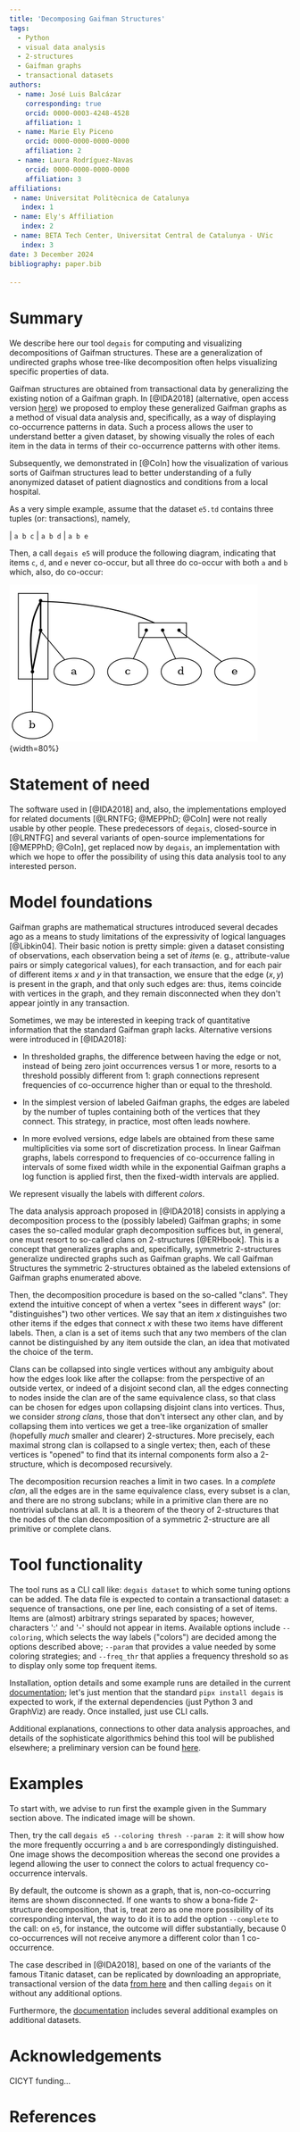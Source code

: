 ```yaml
---
title: 'Decomposing Gaifman Structures'
tags:
  - Python
  - visual data analysis
  - 2-structures
  - Gaifman graphs
  - transactional datasets
authors:
  - name: José Luis Balcázar
    corresponding: true
    orcid: 0000-0003-4248-4528
    affiliation: 1
  - name: Marie Ely Piceno
    orcid: 0000-0000-0000-0000
    affiliation: 2
  - name: Laura Rodríguez-Navas
    orcid: 0000-0000-0000-0000
    affiliation: 3
affiliations:
 - name: Universitat Politècnica de Catalunya
   index: 1
 - name: Ely's Affiliation
   index: 2
 - name: BETA Tech Center, Universitat Central de Catalunya - UVic
   index: 3
date: 3 December 2024
bibliography: paper.bib

---
```


# Summary

We describe here our tool `degais` for computing and visualizing
decompositions of Gaifman structures. These are a generalization of 
undirected graphs whose tree-like decomposition often helps visualizing 
specific properties of data.

Gaifman structures are obtained from transactional data by 
generalizing the existing notion of a Gaifman graph.
In [@IDA2018] (alternative, open access version 
[here](https://dblp.org/db/journals/corr/corr1805.html#abs-1805-05235))
we proposed to employ these generalized Gaifman graphs 
as a method of visual data analysis and, specifically, as a way of 
displaying co-occurrence patterns in data. Such a process allows
the user to understand better a given dataset, by showing visually
the roles of each item in the data in terms of their co-occurrence
patterns with other items.

Subsequently, we demonstrated in [@CoIn] how the visualization of
various sorts of Gaifman structures lead to better understanding
of a fully anonymized dataset of patient diagnostics and conditions 
from a local hospital.

As a very simple example, assume that the dataset `e5.td` 
contains three tuples (or: transactions), namely,

|    `a b c`
|    `a b d`
|    `a b e`

Then, a call `degais e5` will produce the following diagram, 
indicating that items `c`, `d`, and `e` never co-occur, but 
all three do co-occur with both `a` and `b` which, also, do co-occur:

![](e5_1.gv.png){width=80%}

# Statement of need

The software used in [@IDA2018] and, also, the implementations
employed for related documents [@LRNTFG; @MEPPhD; @CoIn] were not 
really usable by other people.
These predecessors of `degais`, closed-source in [@LRNTFG] and 
several variants of open-source implementations for [@MEPPhD; @CoIn],
get replaced now by `degais`, an implementation with which we hope
to offer the possibility of using this data analysis tool 
to any interested person.

# Model foundations

Gaifman graphs are mathematical structures introduced 
several decades ago as a means to study limitations 
of the expressivity of logical languages [@Libkin04].
Their basic notion is pretty simple:
given a dataset consisting of observations, each
observation being a set of _items_ (e. g., attribute-value 
pairs or simply categorical values), for each transaction, 
and for each pair of different items $x$ and $y$ in that 
transaction, we ensure that the edge $(x,y)$ is present
in the graph, and that only such edges are: thus, items
coincide with vertices in the graph, and they remain 
disconnected when they don't appear jointly in any transaction.

Sometimes, we may be interested in keeping track of 
quantitative information that the standard Gaifman graph lacks.
Alternative versions were introduced in [@IDA2018]:

- In thresholded graphs, the difference between having
the edge or not, instead of being zero joint occurrences 
versus 1 or more, resorts to a threshold possibly different from 1:
graph connections represent frequencies of co-occurrence higher than 
or equal to the threshold.

- In the simplest version of labeled Gaifman graphs, the edges are 
labeled by the number of tuples containing both of the vertices that 
they connect. This strategy, in practice, most often leads nowhere.

- In more evolved versions, edge labels are obtained from these same
multiplicities via some sort of discretization process. In linear 
Gaifman graphs, labels correspond to frequencies of co-occurrence 
falling in intervals of some fixed width while in the exponential 
Gaifman graphs a log function is applied first, then the fixed-width
intervals are applied.

We represent visually the labels with different _colors_.

The data analysis approach proposed in [@IDA2018] consists in applying
a decomposition process to the (possibly labeled) Gaifman graphs;
in some cases the so-called modular graph decomposition suffices 
but, in general, one must resort to so-called clans on 2-structures 
[@ERHbook]. This is a concept that generalizes graphs and, 
specifically, symmetric 2-structures generalize undirected graphs
such as Gaifman graphs. We call Gaifman Structures the symmetric
2-structures obtained as the labeled extensions of Gaifman graphs
enumerated above.

Then, the decomposition procedure is based on the so-called "clans".
They extend the intuitive concept of when a vertex "sees in different 
ways" (or: "distinguishes") two other vertices. We say that an item $x$ 
distinguishes two other items if the edges that connect $x$ with 
these two items have different labels. Then, a clan is a set of items 
such that any two members of the clan cannot be distinguished by any 
item outside the clan, an idea that motivated the choice of the term.

Clans can be collapsed into single vertices without any ambiguity 
about how the edges look like after the collapse: from the 
perspective of an outside vertex,
or indeed of a disjoint second clan, all the edges connecting
to nodes inside the clan are of the same equivalence class,
so that class can be chosen for edges upon collapsing
disjoint clans into vertices. Thus, we consider _strong clans_,
those that don't intersect any other clan, and by collapsing
them into vertices we get a tree-like organization of smaller
(hopefully _much_ smaller and clearer) 2-structures.
More precisely,
each maximal strong clan is collapsed to a single vertex;
then, each of these vertices is "opened" to find that its
internal components form also a 2-structure, 
which is decomposed recursively.

The decomposition recursion reaches a limit in two cases.
In a _complete clan_, all the edges are in the same equivalence class, 
every subset is a clan, and there are no strong subclans;
while in a primitive clan there are no nontrivial subclans at all.
It is a theorem of the theory of 2-structures that the nodes of the 
clan decomposition of a symmetric 2-structure 
are all primitive or complete clans. 

# Tool functionality

The tool runs as a CLI call like: `degais dataset`
to which some tuning options can be added.
The data file is expected to contain a transactional dataset: 
a sequence of transactions, one per line, each consisting of 
a set of items.
Items are (almost) arbitrary strings separated by spaces; however, 
characters ':' and '-' should not appear in items.
Available options include `--coloring`, which selects the way
labels ("colors") are decided among the options described
above; `--param` that provides a value needed by some coloring
strategies; and `--freq_thr` that applies a frequency threshold
so as to display only some top frequent items.

Installation, option details and some example runs are detailed in
the current [documentation](https://github.com/balqui/degais/blob/main/docs/doc.md);
let's just mention that the standard `pipx install degais`
is expected to work, if the external dependencies (just Python 3 
and GraphViz) are ready. Once installed, just use CLI calls.

Additional explanations, connections to other data analysis
approaches, and details of the sophisticate algorithmics 
behind this tool will be published
elsewhere; a preliminary version can be found 
[here](https://dblp.org/db/journals/corr/corr1910.html#abs-1910-05146).

# Examples

To start with, we advise to run first the example given in the
Summary section above. The indicated image will be shown.

Then, try the call 
`degais e5 --coloring thresh --param 2`: it will show how the 
more frequently occurring `a` and `b` are correspondingly
distinguished. One image shows the decomposition whereas the
second one provides a legend allowing the user to connect the
colors to actual frequency co-occurrence intervals.

By default, the outcome is shown as a graph, that is,
non-co-occurring items are shown disconnected.
If one wants to show a bona-fide 2-structure decomposition,
that is, treat zero as one more possibility of its
corresponding interval, the way to do it is to add the option
`--complete` to the call: on `e5`, for instance, the outcome 
will differ substantially, because 0 co-occurrences will not 
receive anymore a different color than 1 co-occurrence.

The case described in [@IDA2018], based on one of the variants of
the famous Titanic dataset, can be replicated by downloading an
appropriate, transactional version of the data 
[from here](https://github.com/balqui/degais/blob/main/testdata/titanic_.td)
and then calling `degais` on it without any additional options. 

Furthermore, the 
[documentation](https://github.com/balqui/degais/blob/main/docs/doc.md)
includes several additional examples on additional datasets.

# Acknowledgements

CICYT funding...

# References


